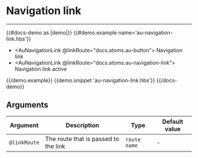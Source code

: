 # Navigation link

---

{{#docs-demo as |demo|}}
  {{#demo.example name='au-navigation-link.hbs'}}
    <ul class="au-c-list-navigation">
      <li class="au-c-list-navigation__item">
        <AuNavigationLink @linkRoute="docs.atoms.au-button">
          Navigation link
        </AuNavigationLink>
      </li>
      <li class="au-c-list-navigation__item">
        <AuNavigationLink @linkRoute="docs.atoms.au-navigation-link">
          Navigation link active
        </AuNavigationLink>
      </li>
    </ul>
  {{/demo.example}}
  {{demo.snippet 'au-navigation-link.hbs'}}
{{/docs-demo}}

## Arguments

| Argument      | Description | Type | Default value |
| ------------- | ----------- | ---- | ------------- |
| `@linkRoute` | The route that is passed to the link  | `route name` | - |
